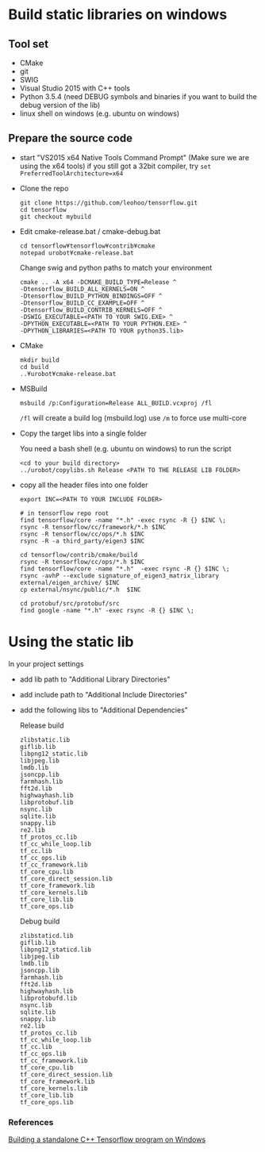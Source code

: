 Build static libraries on windows
=================================

Tool set
--------
* CMake
* git
* SWIG
* Visual Studio 2015 with C++ tools
* Python 3.5.4 (need DEBUG symbols and binaries if you want to build the debug version of the lib)
* linux shell on windows (e.g. ubuntu on windows)

Prepare the source code
-----------------------
* start "VS2015 x64 Native Tools Command Prompt" (Make sure we are using the x64 tools)
 if you still got a 32bit compiler, try `set PreferredToolArchitecture=x64`

* Clone the repo
  ```text
  git clone https://github.com/leohoo/tensorflow.git
  cd tensorflow
  git checkout mybuild
  ```
* Edit cmake-release.bat / cmake-debug.bat
  ```text
  cd tensorflow¥tensorflow¥contrib¥cmake
  notepad urobot¥cmake-release.bat
  ```
  Change swig and python paths to match your environment
  ```text
  cmake .. -A x64 -DCMAKE_BUILD_TYPE=Release ^
  -Dtensorflow_BUILD_ALL_KERNELS=ON ^
  -Dtensorflow_BUILD_PYTHON_BINDINGS=OFF ^
  -Dtensorflow_BUILD_CC_EXAMPLE=OFF ^
  -Dtensorflow_BUILD_CONTRIB_KERNELS=OFF ^
  -DSWIG_EXECUTABLE=<PATH TO YOUR SWIG.EXE> ^
  -DPYTHON_EXECUTABLE=<PATH TO YOUR PYTHON.EXE> ^
  -DPYTHON_LIBRARIES=<PATH TO YOUR python35.lib>
  ```
* CMake
  ```text
  mkdir build
  cd build
  ..¥urobot¥cmake-release.bat
  ```
* MSBuild
  ```text
  msbuild /p:Configuration=Release ALL_BUILD.vcxproj /fl
  ```
  `/fl` will create a build log (msbuild.log)
  use `/m` to force use multi-core
  
* Copy the target libs into a single folder

  You need a bash shell (e.g. ubuntu on windows) to run the script
  
  ```text
  <cd to your build directory>
  ../urobot/copylibs.sh Release <PATH TO THE RELEASE LIB FOLDER>
  ```
* copy all the header files into one folder
  ```text
  export INC=<PATH TO YOUR INCLUDE FOLDER>
  
  # in tensorflow repo root
  find tensorflow/core -name "*.h" -exec rsync -R {} $INC \;
  rsync -R tensorflow/cc/framework/*.h $INC
  rsync -R tensorflow/cc/ops/*.h $INC
  rsync -R -a third_party/eigen3 $INC

  cd tensorflow/contrib/cmake/build
  rsync -R tensorflow/cc/ops/*.h $INC
  find tensorflow/core -name "*.h"  -exec rsync -R {} $INC \;
  rsync -avhP --exclude signature_of_eigen3_matrix_library external/eigen_archive/ $INC
  cp external/nsync/public/*.h  $INC

  cd protobuf/src/protobuf/src
  find google -name "*.h" -exec rsync -R {} $INC \;
  ```

Using the static lib
====================

In your project settings 
* add lib path to "Additional Library Directories"
* add include path to "Additional Include Directories"
* add the following libs to "Additional Dependencies"

  Release build

  ```text
  zlibstatic.lib
  giflib.lib
  libpng12_static.lib
  libjpeg.lib
  lmdb.lib
  jsoncpp.lib
  farmhash.lib
  fft2d.lib
  highwayhash.lib
  libprotobuf.lib
  nsync.lib
  sqlite.lib
  snappy.lib
  re2.lib
  tf_protos_cc.lib
  tf_cc_while_loop.lib
  tf_cc.lib
  tf_cc_ops.lib
  tf_cc_framework.lib
  tf_core_cpu.lib
  tf_core_direct_session.lib
  tf_core_framework.lib
  tf_core_kernels.lib
  tf_core_lib.lib
  tf_core_ops.lib
  ```
  Debug build

  ```text
  zlibstaticd.lib
  giflib.lib
  libpng12_staticd.lib
  libjpeg.lib
  lmdb.lib
  jsoncpp.lib
  farmhash.lib
  fft2d.lib
  highwayhash.lib
  libprotobufd.lib
  nsync.lib
  sqlite.lib
  snappy.lib
  re2.lib
  tf_protos_cc.lib
  tf_cc_while_loop.lib
  tf_cc.lib
  tf_cc_ops.lib
  tf_cc_framework.lib
  tf_core_cpu.lib
  tf_core_direct_session.lib
  tf_core_framework.lib
  tf_core_kernels.lib
  tf_core_lib.lib
  tf_core_ops.lib
  ```

### References

[Building a standalone C++ Tensorflow program on Windows](https://joe-antognini.github.io/machine-learning/windows-tf-project)
